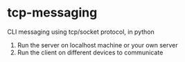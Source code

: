 # tcp-messaging
CLI messaging using tcp/socket protocol, in python
1. Run the server on localhost machine or your own server
2. Run the client on different devices to communicate 
